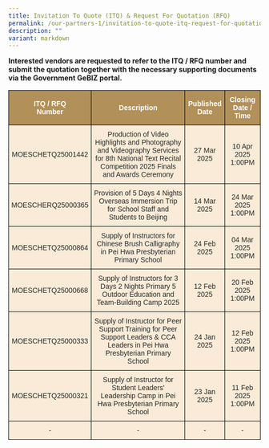 ```yaml
---
title: Invitation To Quote (ITQ) & Request For Quotation (RFQ)
permalink: /our-partners-1/invitation-to-quote-itq-request-for-quotation-rfq/
description: ""
variant: markdown
---
```

[](/images/Website%20Banners%20Subpage/948x260%20masterhead%20-%20Our%20Partners3.jpg)
**Interested vendors are requested to refer to the ITQ / RFQ number and submit the quotation together with the necessary supporting documents via the Government GeBIZ portal.** 
  

<style type="text/css">
.tg  {border-collapse:collapse;border-spacing:0;}
.tg td{border-color:black;border-style:solid;border-width:1px;font-family:Arial, sans-serif;font-size:14px;
  overflow:hidden;padding:10px 5px;word-break:normal;}
.tg th{border-color:black;border-style:solid;border-width:1px;font-family:Arial, sans-serif;font-size:14px;
  font-weight:normal;overflow:hidden;padding:10px 5px;word-break:normal;}
.tg .tg-q1lf{background-color:#F9EBD7;color:#282828;text-align:center;vertical-align:middle}
.tg .tg-vgdu{background-color:#F9EBD7;color:#CCC;text-align:center;vertical-align:top}
.tg .tg-vtwo{background-color:#B29059;color:#FFF;font-weight:bold;text-align:center;vertical-align:middle}
.tg .tg-lhoz{background-color:#FFF;color:#CCC;text-align:center;vertical-align:top}
.tg .tg-r2gi{background-color:#FFF;color:#282828;text-align:center;vertical-align:middle}
</style>
<table class="tg">
<thead>
  <tr>
    <th class="tg-vtwo"><span style="color:#FFF;background-color:#B29059">ITQ / RFQ</span><br><span style="color:#FFF;background-color:#B29059">Number</span></th>
    <th class="tg-vtwo"><span style="color:#FFF;background-color:#B29059">Description</span></th>
    <th class="tg-vtwo"><span style="color:#FFF;background-color:#B29059">Published</span><br><span style="color:#FFF;background-color:#B29059">Date</span></th>
    <th class="tg-vtwo"><span style="color:#FFF;background-color:#B29059">Closing</span><br><span style="color:#FFF;background-color:#B29059">Date / Time</span></th>
  </tr>
</thead>
<tbody>
<tr>
		</tr>	<tr>
	</tr>	<tr>
	</tr>	<tr>
			</tr>	<tr>
	</tr>	<tr><td class="tg-q1lf"><span style="color:#282828;background-color:transparent">MOESCHETQ25001442 </span></td>
    <td class="tg-q1lf"><span style="color:#282828;background-color:transparent">Production of Video Highlights and Photography and Videography Services for 8th National Text Recital Competition 2025 Finals and Awards Ceremony</span></td>
    <td class="tg-q1lf"><span style="color:#282828;background-color:transparent">27 Mar 2025 </span></td>
    <td class="tg-q1lf"><span style="color:#282828;background-color:transparent">10 Apr 2025 1:00PM </span></td>
  </tr><tr>
	</tr>	<tr>
	</tr>	<tr>
			</tr>	<tr>
	</tr>	<tr><td class="tg-q1lf"><span style="color:#282828;background-color:transparent">MOESCHERQ25000365 </span></td>
    <td class="tg-q1lf"><span style="color:#282828;background-color:transparent">Provision of 5 Days 4 Nights Overseas Immersion Trip for School Staff and Students to Beijing</span></td>
    <td class="tg-q1lf"><span style="color:#282828;background-color:transparent">14 Mar 2025 </span></td>
    <td class="tg-q1lf"><span style="color:#282828;background-color:transparent">24 Mar 2025 1:00PM </span></td>
  </tr><tr>
	</tr>	<tr>
		</tr>	<tr>
	</tr>	<tr><td class="tg-q1lf"><span style="color:#282828;background-color:transparent">MOESCHETQ25000864 </span></td>
    <td class="tg-q1lf"><span style="color:#282828;background-color:transparent">Supply of Instructors for Chinese Brush Calligraphy in Pei Hwa Presbyterian Primary School</span></td>
    <td class="tg-q1lf"><span style="color:#282828;background-color:transparent">24 Feb 2025 </span></td>
    <td class="tg-q1lf"><span style="color:#282828;background-color:transparent">04 Mar 2025 1:00PM </span></td>
  </tr><tr>
	</tr>	<tr>
		</tr>	<tr>
	</tr>	<tr><td class="tg-q1lf"><span style="color:#282828;background-color:transparent">MOESCHETQ25000668 </span></td>
    <td class="tg-q1lf"><span style="color:#282828;background-color:transparent"> Supply of Instructors for 3 Days 2 Nights Primary 5 Outdoor Education and Team-Building Camp 2025 </span></td>
    <td class="tg-q1lf"><span style="color:#282828;background-color:transparent">12 Feb 2025 </span></td>
    <td class="tg-q1lf"><span style="color:#282828;background-color:transparent">20 Feb 2025 1:00PM </span></td>
  </tr><tr>
	</tr>	<tr>
	</tr>	<tr><td class="tg-q1lf"><span style="color:#282828;background-color:transparent">MOESCHETQ25000333 </span></td>
    <td class="tg-q1lf"><span style="color:#282828;background-color:transparent"> Supply of Instructor for Peer Support Training for Peer Support Leaders &amp; CCA Leaders in Pei Hwa Presbyterian Primary School </span></td>
    <td class="tg-q1lf"><span style="color:#282828;background-color:transparent">24 Jan 2025 </span></td>
    <td class="tg-q1lf"><span style="color:#282828;background-color:transparent">12 Feb 2025 1:00PM </span></td>
  </tr><tr>
		</tr>	<tr>
	</tr>	<tr><td class="tg-q1lf"><span style="color:#282828;background-color:transparent">MOESCHETQ25000321 </span></td>
    <td class="tg-q1lf"><span style="color:#282828;background-color:transparent"> Supply of Instructor for Student Leaders' Leadership Camp in Pei Hwa Presbyterian Primary School </span></td>
    <td class="tg-q1lf"><span style="color:#282828;background-color:transparent">23 Jan 2025 </span></td>
    <td class="tg-q1lf"><span style="color:#282828;background-color:transparent">11 Feb 2025 1:00PM </span></td>
  </tr><tr>
	</tr>	<tr>
	</tr>	<tr>
	</tr>	<tr><td class="tg-q1lf"><span style="color:#282828;background-color:transparent">  - </span></td>
    <td class="tg-q1lf"><span style="color:#282828;background-color:transparent">- </span></td>
    <td class="tg-q1lf"><span style="color:#282828;background-color:transparent"> - </span></td>
    <td class="tg-q1lf"><span style="color:#282828;background-color:transparent"> - </span></td>
  </tr><tr>
		</tr>	<tr>
	</tr>	<tr>

  </tr><tr>
</tr>
</tbody>
</table>